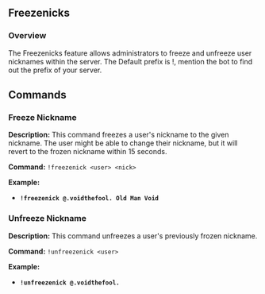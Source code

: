 ## Freezenicks

### Overview

The Freezenicks feature allows administrators to freeze and unfreeze user nicknames within the server. The Default prefix is !, mention the bot to find out the prefix of your server.

## Commands

### Freeze Nickname

**Description:** This command freezes a user's nickname to the given nickname. The user might be able to change their nickname, but it will revert to the frozen nickname within 15 seconds.

**Command:** `!freezenick <user> <nick>`

**Example:**
- **`!freezenick @.voidthefool. Old Man Void`**

### Unfreeze Nickname

**Description:** This command unfreezes a user's previously frozen nickname.

**Command:** `!unfreezenick <user>`

**Example:**
- **`!unfreezenick @.voidthefool.`**
